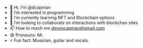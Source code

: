 - 👋 Hi, I’m @dcapman
- 👀 I’m interested in programming
- 🌱 I’m currently learning NFT and Blockchain options
- 💞️ I’m looking to collaborate on interactions with blockchan sites
- 📫 How to reach me devoncapman@gmail.com
- 😄 Pronouns: Mr.
- ⚡ Fun fact: Musician, guitar and vocals.

<!---
dcapman/dcapman is a ✨ special ✨ repository because its `README.md` (this file) appears on your GitHub profile.
You can click the Preview link to take a look at your changes.
--->
